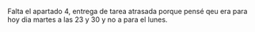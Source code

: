 Falta el apartado 4, entrega de tarea atrasada porque pensé qeu era para hoy dia martes a las 23 y 30 y no a para el lunes.

